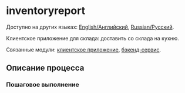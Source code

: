 # inventoryreport

Доступно на других языках: [English/Английский](inventoryreport.md), [Russian/Русский](inventoryreport.ru.md). 

Клиентское приложение для склада: доставить со склада на кухню.

Связанные модули: [клиентское приложение](../../frontend/warehouseclient.md), [бэкенд-сервис](../../backend/warehousebackend.md).

## Описание процесса

### Пошаговое выполнение
